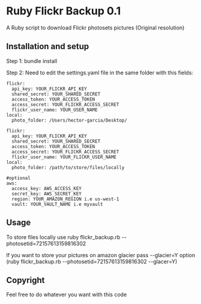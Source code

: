 # Ruby Flickr Backup 0.1

A Ruby script to download Flickr photosets pictures (Original resolution)

## Installation and setup

Step 1: bundle install

Step 2: Need to edit the settings.yaml file in the same folder with this fields:

```
flickr:
  api_key: YOUR_FLICKR_API_KEY
  shared_secret: YOUR_SHARED_SECRET
  access_token: YOUR_ACCESS_TOKEN
  access_secret: YOUR_FLICKR_ACCESS_SECRET
  flickr_user_name: YOUR_USER_NAME
local:
  photo_folder: /Users/hector-garcia/Desktop/

flickr:
  api_key: YOUR_FLICKR_API_KEY
  shared_secret: YOUR_SHARED_SECRET
  access_token: YOUR_ACCESS_TOKEN
  access_secret: YOUR_FLICKR_ACCESS_SECRET
  flickr_user_name: YOUR_FLICKR_USER_NAME
local:
  photo_folder: /path/to/store/files/locally

#optional
aws:
  access_key: AWS_ACCESS_KEY
  secret_key: AWS_SECRET_KEY
  region: YOUR_AMAZON_REGION i.e us-west-1
  vault: YOUR_VAULT_NAME i.e myvault
```

## Usage
To store files locally use
ruby flickr_backup.rb --photosetid=72157613159816302

If you want to store your pictures on amazon glacier pass --glacier=Y option (ruby flickr_backup.rb --photosetid=72157613159816302 --glacer=Y)

## Copyright

Feel free to do whatever you want with this code
